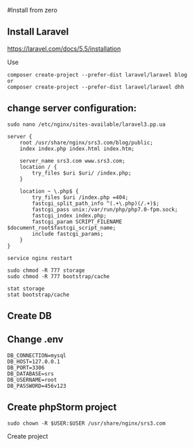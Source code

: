 #Install from zero
## Install Laravel
https://laravel.com/docs/5.5/installation

Use
````
composer create-project --prefer-dist laravel/laravel blog
or
composer create-project --prefer-dist laravel/laravel dhh
````

## change server configuration:
````
sudo nano /etc/nginx/sites-available/laravel3.pp.ua

server {
    root /usr/share/nginx/srs3.com/blog/public;
    index index.php index.html index.htm;

    server_name srs3.com www.srs3.com;
    location / {
        try_files $uri $uri/ /index.php;
    }

    location ~ \.php$ {
        try_files $uri /index.php =404;
        fastcgi_split_path_info ^(.+\.php)(/.+)$;
        fastcgi_pass unix:/var/run/php/php7.0-fpm.sock;
        fastcgi_index index.php;
        fastcgi_param SCRIPT_FILENAME $document_root$fastcgi_script_name;
        include fastcgi_params;
    }
}

service nginx restart
````
````
sudo chmod -R 777 storage
sudo chmod -R 777 bootstrap/cache

stat storage
stat bootstrap/cache
````

## Create DB

## Change .env
````
DB_CONNECTION=mysql
DB_HOST=127.0.0.1
DB_PORT=3306
DB_DATABASE=srs
DB_USERNAME=root
DB_PASSWORD=456v123
````

## Create phpStorm project
````
sudo chown -R $USER:$USER /usr/share/nginx/srs3.com
````
Create project
